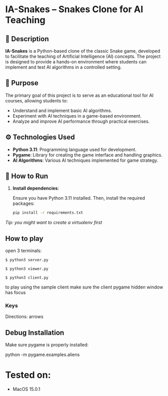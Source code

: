 # IA-Snakes – Snakes Clone for AI Teaching

## 📌 Description

**IA-Snakes** is a Python-based clone of the classic Snake game, developed to facilitate the teaching of Artificial Intelligence (AI) concepts. The project is designed to provide a hands-on environment where students can implement and test AI algorithms in a controlled setting.

## 🧠 Purpose

The primary goal of this project is to serve as an educational tool for AI courses, allowing students to:

- Understand and implement basic AI algorithms.
- Experiment with AI techniques in a game-based environment.
- Analyze and improve AI performance through practical exercises.

## ⚙️ Technologies Used

- **Python 3.11**: Programming language used for development.
- **Pygame**: Library for creating the game interface and handling graphics.
- **AI Algorithms**: Various AI techniques implemented for game strategy.

## 🚀 How to Run

1. **Install dependencies**:

   Ensure you have Python 3.11 installed. Then, install the required packages:

   ```bash
   pip install -r requirements.txt
   ```
*Tip: you might want to create a virtualenv first*

## How to play

open 3 terminals:

`$ python3 server.py`

`$ python3 viewer.py`

`$ python3 client.py`

to play using the sample client make sure the client pygame hidden window has focus

### Keys

Directions: arrows

## Debug Installation

Make sure pygame is properly installed:

python -m pygame.examples.aliens

# Tested on:
- MacOS 15.0.1
